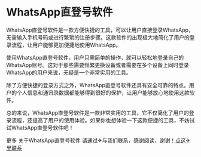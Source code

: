 # WhatsApp直登号软件

WhatsApp直登号软件是一款方便快捷的工具，可以让用户直接登录WhatsApp，无需输入手机号码或进行繁琐的注册步骤。这款软件的出现极大地简化了用户的登录流程，让用户能够更加便捷地使用WhatsApp。

使用WhatsApp直登号软件，用户只需简单的操作，就可以轻松地登录自己的WhatsApp账号。这对于那些需要频繁更换设备或者需要在多个设备上同时登录WhatsApp的用户来说，无疑是一个非常实用的工具。

除了方便快捷的登录方式之外，WhatsApp直登号软件还具有安全可靠的特点。用户的个人信息和通讯录数据都能够得到很好的保护，让用户能够放心地使用这款软件。

总的来说，WhatsApp直登号软件是一款非常实用的工具，它不仅简化了用户的登录流程，还提高了用户的使用体验。如果你也想体验一下这款便捷的工具，不妨试试WhatsApp直登号软件吧！

更多 关于WhatsApp直登号软件 请通过✈与我们联系，感谢阅读，谢谢！[点这✈里联系](https://lm.k02.cc)